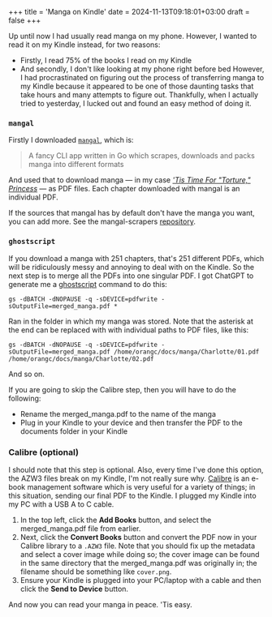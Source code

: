 +++
title = 'Manga on Kindle'
date = 2024-11-13T09:18:01+03:00
draft = false
+++

Up until now I had usually read manga on my phone. However, I wanted to read it on my Kindle instead, for two reasons:
- Firstly, I read 75% of the books I read on my Kindle
- And secondly, I don't like looking at my phone right before bed
However, I had procrastinated on figuring out the process of transferring manga to my Kindle because it appeared to be one of those daunting tasks that take hours and many attempts to figure out. Thankfully, when I actually tried to yesterday, I lucked out and found an easy method of doing it.

### `mangal`
Firstly I downloaded [`mangal`](https://github.com/metafates/mangal), which is:

> A fancy CLI app written in Go which scrapes, downloads and packs manga into different formats

And used that to download manga — in my case [*'Tis Time For "Torture," Princess*](https://myanimelist.net/manga/119375/Himesama_Goumon_no_Jikan_desu) — as PDF files. Each chapter downloaded with mangal is an individual PDF.

If the sources that mangal has by default don't have the manga you want, you can add more. See the mangal-scrapers [repository](https://github.com/metafates/mangal-scrapers).

### `ghostscript`
If you download a manga with 251 chapters, that's 251 different PDFs, which will be ridiculously messy and annoying to deal with on the Kindle. So the next step is to merge all the PDFs into one singular PDF. I got ChatGPT to generate me a [ghostscript](https://www.ghostscript.com) command to do this:

`gs -dBATCH -dNOPAUSE -q -sDEVICE=pdfwrite -sOutputFile=merged_manga.pdf *`

Ran in the folder in which my manga was stored. Note that the asterisk at the end can be replaced with with individual paths to PDF files, like this:

`gs -dBATCH -dNOPAUSE -q -sDEVICE=pdfwrite -sOutputFile=merged_manga.pdf /home/orangc/docs/manga/Charlotte/01.pdf /home/orangc/docs/manga/Charlotte/02.pdf`

And so on.

If you are going to skip the Calibre step, then you will have to do the following:
- Rename the merged_manga.pdf to the name of the manga
- Plug in your Kindle to your device and then transfer the PDF to the documents folder in your Kindle

### Calibre (optional)
I should note that this step is optional. Also, every time I've done this option, the AZW3 files break on my Kindle, I'm not really sure why.
[Calibre](https://calibre-ebook.com/) is an e-book management software which is very useful for a variety of things; in this situation, sending our final PDF to the Kindle.
I plugged my Kindle into my PC with a USB A to C cable.

1. In the top left, click the **Add Books** button, and select the merged_manga.pdf file from earlier.
2. Next, click the **Convert Books** button and convert the PDF now in your Calibre library to a `.AZW3` file. Note that you should fix up the metadata and select a cover image while doing so; the cover image can be found in the same directory that the merged_manga.pdf was originally in; the filename should be something like `cover.png`.
3. Ensure your Kindle is plugged into your PC/laptop with a cable and then click the **Send to Device** button.

And now you can read your manga in peace. 'Tis easy.